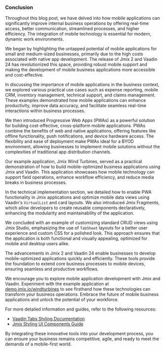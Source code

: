 ### Conclusion

Throughout this blog post, we have delved into how mobile applications can significantly improve internal business operations by offering real-time access, better communication, streamlined processes, and higher efficiency. The integration of mobile technology is essential for modern, dynamic work environments.

We began by highlighting the untapped potential of mobile applications for small and medium-sized businesses, primarily due to the high costs associated with native app development. The release of Jmix 2 and Vaadin 24 has revolutionized this space, providing robust mobile support and making the development of mobile business applications more accessible and cost-effective.

In discussing the importance of mobile applications in the business context, we explored various practical use cases such as expense reporting, mobile CRM, inventory management, technical support, and claims management. These examples demonstrated how mobile applications can enhance productivity, improve data accuracy, and facilitate seamless real-time interactions within business processes.

We then introduced Progressive Web Apps (PWAs) as a powerful solution for building cost-effective, cross-platform mobile applications. PWAs combine the benefits of web and native applications, offering features like offline functionality, push notifications, and device hardware access. The flexibility and ease of deployment make PWAs ideal for a BYOD environment, allowing businesses to implement mobile solutions without the complexities of traditional app distribution channels.

Our example application, Jmix Wind Turbines, served as a practical demonstration of how to build mobile-optimized business applications using Jmix and Vaadin. This application showcases how mobile technology can support field operations, enhance workflow efficiency, and reduce media breaks in business processes.

In the technical implementation section, we detailed how to enable PWA functionality in Jmix applications and optimize mobile data views using Vaadin's `VirtualList` and card layouts. We also introduced Jmix Fragments, which allow developers to create reusable components declaratively, enhancing the modularity and maintainability of the application.

We concluded with an example of customizing standard CRUD views using Jmix Studio, emphasizing the use of `TabSheet` layouts for a better user experience and custom CSS for a polished look. This approach ensures that the application is both functional and visually appealing, optimized for mobile and desktop users alike.

The advancements in Jmix 2 and Vaadin 24 enable businesses to develop mobile-optimized applications quickly and efficiently. These tools provide the foundation to extend core business processes to mobile devices, ensuring seamless and productive workflows.

We encourage you to explore mobile application development with Jmix and Vaadin. Experiment with the example application at [demo.jmix.io/windturbines](https://demo.jmix.io/windturbines) to see firsthand how these technologies can transform your business operations. Embrace the future of mobile business applications and unlock the potential of your workforce.

For more detailed information and guides, refer to the following resources:
- [Vaadin Tabs Styling Documentation](https://vaadin.com/docs/latest/components/tabs/styling)
- [Jmix Styling UI Components Guide](https://docs.jmix.io/jmix/flow-ui/themes/styling-ui-components.html)

By integrating these innovative tools into your development process, you can ensure your business remains competitive, agile, and ready to meet the demands of a mobile-first world.